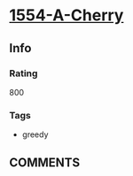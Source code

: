 # [1554-A-Cherry](https://codeforces.com/problemset/problem/1554/A)

## Info

### Rating

800

### Tags

- greedy

## __COMMENTS__

> 
